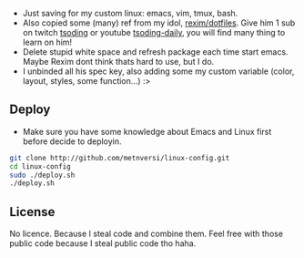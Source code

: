 - Just saving for my custom linux: emacs, vim, tmux, bash. 
- Also copied some (many) ref from my idol, [rexim/dotfiles](https://github.com/rexim/dotfiles). Give him 1 sub on twitch  [tsoding](https://www.twitch.tv/tsoding) or youtube [tsoding-daily](https://www.youtube.com/@TsodingDaily/featured), you will find many thing to learn on him! 
- Delete stupid white space and refresh package each time start emacs. Maybe Rexim dont think thats hard to use, but I do.
- I unbinded all his spec key, also adding some my custom variable (color, layout, styles, some function...) :> 

## Deploy 
- Make sure you have some knowledge about Emacs and Linux first before decide to deployin. 
```bash
git clone http://github.com/metnversi/linux-config.git
cd linux-config
sudo ./deploy.sh
./deploy.sh
```
## License
No licence. Because I steal code and combine them. Feel free with those public code because I steal public code tho haha.
